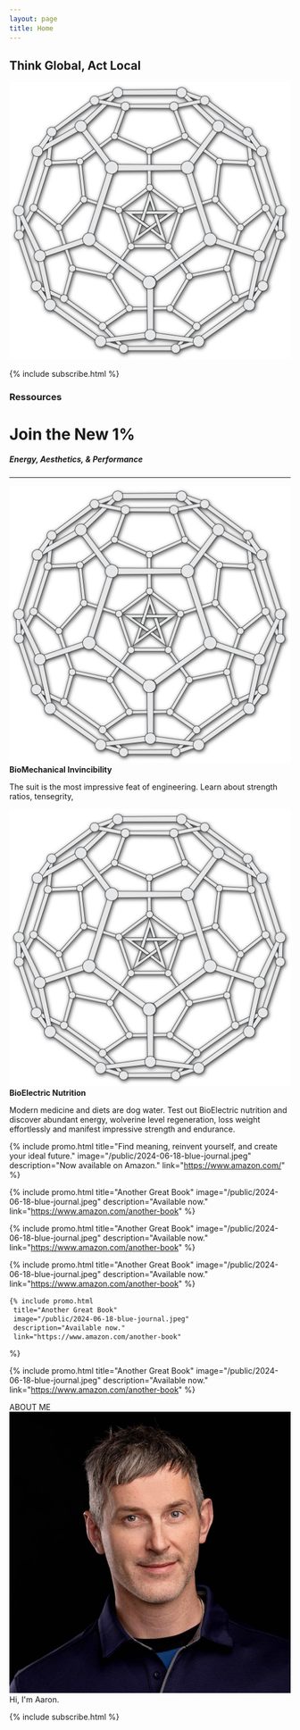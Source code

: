 ```yaml
---
layout: page
title: Home
---
```


## Think Global, Act Local

<img src="public/SphericalWaveC60.png" class="img-fluid rounded w-25 mx-auto" alt="Responsive image">

{% include subscribe.html %}

<h3>Ressources</h3>
<h1>Join the New 1%</h1>
<h5>Energy, Aesthetics, & Performance</h5>

<!-- <hr width="100%" size="2"> -->
<hr class="blue1">
<!-- <hr width="100%;" color="red" size="5"> -->

<div class="row">

<div class="col-3">
    <a href="">
        <img src="public/SphericalWaveC60.png" alt="" class="img-fluid rounded">
    </a>
        <strong>BioMechanical Invincibility</strong>
        <p>The suit is the most impressive feat of engineering. Learn about strength ratios, tensegrity, </p>
</div>

<div class="col-3">
    <a href="">
        <img src="public/SphericalWaveC60.png" alt="" class="img-fluid rounded">
    </a>
        <strong>BioElectric Nutrition</strong>
        <p>Modern medicine and diets are dog water. Test out BioElectric nutrition and discover abundant energy, wolverine level regeneration, loss weight effortlessly and manifest impressive strength and endurance.</p>
</div>

{% include promo.html
     title="Find meaning, reinvent yourself, and create your ideal future."
     image="/public/2024-06-18-blue-journal.jpeg"
     description="Now available on Amazon."
     link="https://www.amazon.com/"
  %}

{% include promo.html
     title="Another Great Book"
     image="/public/2024-06-18-blue-journal.jpeg"
     description="Available now."
     link="https://www.amazon.com/another-book"
  %}

{% include promo.html
     title="Another Great Book"
     image="/public/2024-06-18-blue-journal.jpeg"
     description="Available now."
     link="https://www.amazon.com/another-book"
  %}

{% include promo.html
     title="Another Great Book"
     image="/public/2024-06-18-blue-journal.jpeg"
     description="Available now."
     link="https://www.amazon.com/another-book"
  %}

    {% include promo.html
     title="Another Great Book"
     image="/public/2024-06-18-blue-journal.jpeg"
     description="Available now."
     link="https://www.amazon.com/another-book"

%}

{% include promo.html
     title="Another Great Book"
     image="/public/2024-06-18-blue-journal.jpeg"
     description="Available now."
     link="https://www.amazon.com/another-book"
  %}

<div>

<!-- # The blog -->

<div class="row">
ABOUT ME

<!-- Who Is Dan Koe?

Just a human obsessed with humans. -->
</div>

<div class="row">

<div class="col-4">
  <a href="/about">
    <img src="/public/aaron/2023-12-12 small_headshot.JPG" alt="Profile Picture" class="profilePic mx-auto">
  </a>
</div>

<div class="col-8">
Hi, I'm Aaron.

<!-- Hey, I'm Dan.
I’m a brand advisor for 7-8 figure creators, influencers, and social media brands.
I’m the guy they come to when they feel the lack of authenticity in their messaging, vision, and lifestyle. No fancy sales funnels and pushy marketing in this household.
I help them systemize their workflow, marketing, and content so they can work for 2 hours a day, charge more, and sell their products & services without manual effort.
As a freelancer turned consultant turned creator, I’ve developed effective systems with time, skin in the game, and experience with 20,000+ students and clients.
I am not taking on any consulting or advising at this time. -->
</div>

</div>

{% include subscribe.html %}
